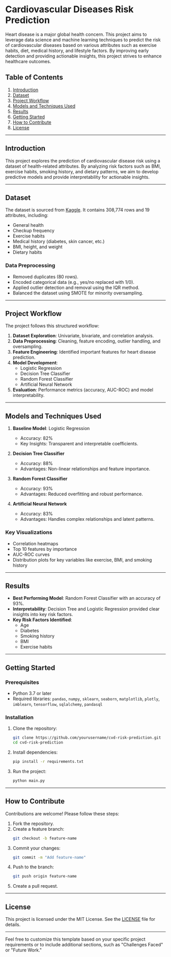 
# Cardiovascular Diseases Risk Prediction

Heart disease is a major global health concern. This project aims to leverage data science and machine learning techniques to predict the risk of cardiovascular diseases based on various attributes such as exercise habits, diet, medical history, and lifestyle factors. By improving early detection and providing actionable insights, this project strives to enhance healthcare outcomes.

## Table of Contents
1. [Introduction](#introduction)
2. [Dataset](#dataset)
3. [Project Workflow](#project-workflow)
4. [Models and Techniques Used](#models-and-techniques-used)
5. [Results](#results)
6. [Getting Started](#getting-started)
7. [How to Contribute](#how-to-contribute)
8. [License](#license)

---

## Introduction
This project explores the prediction of cardiovascular disease risk using a dataset of health-related attributes. By analyzing risk factors such as BMI, exercise habits, smoking history, and dietary patterns, we aim to develop predictive models and provide interpretability for actionable insights.

---

## Dataset
The dataset is sourced from [Kaggle](https://www.kaggle.com/datasets/alphiree/cardiovascular-diseases-risk-prediction-dataset). It contains 308,774 rows and 19 attributes, including:
- General health
- Checkup frequency
- Exercise habits
- Medical history (diabetes, skin cancer, etc.)
- BMI, height, and weight
- Dietary habits

### Data Preprocessing
- Removed duplicates (80 rows).
- Encoded categorical data (e.g., yes/no replaced with 1/0).
- Applied outlier detection and removal using the IQR method.
- Balanced the dataset using SMOTE for minority oversampling.

---

## Project Workflow
The project follows this structured workflow:
1. **Dataset Exploration**: Univariate, bivariate, and correlation analysis.
2. **Data Preprocessing**: Cleaning, feature encoding, outlier handling, and oversampling.
3. **Feature Engineering**: Identified important features for heart disease prediction.
4. **Model Development**:
   - Logistic Regression
   - Decision Tree Classifier
   - Random Forest Classifier
   - Artificial Neural Network
5. **Evaluation**: Performance metrics (accuracy, AUC-ROC) and model interpretability.

---

## Models and Techniques Used
1. **Baseline Model**: Logistic Regression
   - Accuracy: 82%
   - Key Insights: Transparent and interpretable coefficients.

2. **Decision Tree Classifier**
   - Accuracy: 88%
   - Advantages: Non-linear relationships and feature importance.

3. **Random Forest Classifier**
   - Accuracy: 93%
   - Advantages: Reduced overfitting and robust performance.

4. **Artificial Neural Network**
   - Accuracy: 83%
   - Advantages: Handles complex relationships and latent patterns.

### Key Visualizations
- Correlation heatmaps
- Top 10 features by importance
- AUC-ROC curves
- Distribution plots for key variables like exercise, BMI, and smoking history

---

## Results
- **Best Performing Model**: Random Forest Classifier with an accuracy of 93%.
- **Interpretability**: Decision Tree and Logistic Regression provided clear insights into key risk factors.
- **Key Risk Factors Identified**:
  - Age
  - Diabetes
  - Smoking history
  - BMI
  - Exercise habits

---

## Getting Started
### Prerequisites
- Python 3.7 or later
- Required libraries: `pandas`, `numpy`, `sklearn`, `seaborn`, `matplotlib`, `plotly`, `imblearn`, `tensorflow`, `sqlalchemy`, `pandasql`

### Installation
1. Clone the repository:
   ```bash
   git clone https://github.com/yourusername/cvd-risk-prediction.git
   cd cvd-risk-prediction
   ```
2. Install dependencies:
   ```bash
   pip install -r requirements.txt
   ```
3. Run the project:
   ```bash
   python main.py
   ```

---

## How to Contribute
Contributions are welcome! Please follow these steps:
1. Fork the repository.
2. Create a feature branch:
   ```bash
   git checkout -b feature-name
   ```
3. Commit your changes:
   ```bash
   git commit -m "Add feature-name"
   ```
4. Push to the branch:
   ```bash
   git push origin feature-name
   ```
5. Create a pull request.

---

## License
This project is licensed under the MIT License. See the [LICENSE](LICENSE) file for details.

---

Feel free to customize this template based on your specific project requirements or to include additional sections, such as "Challenges Faced" or "Future Work."
